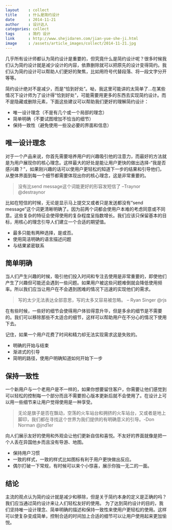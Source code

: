 ```yaml
---
layout    : collect
title     : 什么是简约设计
date      : 2014-11-21
author    : 设计达人
categories: collect
tags      : 简约 设计
link      : http://www.shejidaren.com/jian-yue-she-ji.html
image     : /assets/article_images/collect/2014-11-21.jpg
---
```



几乎所有设计师都认为简约设计是重要的，但究竟什么是简约设计呢？很多时候我们认为简约设计就是减少设计的内容，依靠删除就可以把原先的设计变得简约。我们认为简约设计可以帮助人们更好的聚焦，比如用符号代替段落、将一段文字分开等等。


简约设计绝对不是减少，而是“恰到好处”。呦，我这里可能讲的太简单了…在某些情况下设计师为了设计得“恰到好处”，可能需要用更多的东西去实现简约设计。而不是隐藏或删除元素，下面这些建议可以帮助我们更好的理解简约设计：

  - 唯一设计理念（不是有几个或一个局部的理念）
  - 简单明确（不要试图增加不恰当的细节）
  - 保持一致性（避免使用一些没必要的界面和信息）


## 唯一设计理念
对于一个产品来说，你首先需要培养用户的兴趣吸引他的注意力，而最好的方法就是为用户展现你的核心理念。这样最大的好处是能让用户更快的做出选择-“我是否感兴趣？”，如果刚兴趣的话可以使用户更轻松的知道下一步的结果和引导他们，从整体界面到每一个细节都需要体现出你的核心理念，这是非常重要的。

  > 没有比send message这个词能更好的形容发短信了       –Traynor @destraynor

比如在短信的时候，无论是显示马上提交又或者只是发送都没有“send message”这个词更清晰明确了。因为前两个词都会使用户本难的考虑同意或不同意。这些复杂的特征会使得使用的复杂程度呈指数增长。我们应该只保留基本的目标，用核心的理念引导人们建立一个合适的期望值。

  - 最多只能有两种选择，是或否。
  - 使用简洁明确的语言描述问题
  - 与结果紧密联系


## 简单明确
当人们产生兴趣的时候，吸引他们投入时间和专注去使用是非常重要的，即使他们产生了兴趣但可能还会遇到一些问题。如果用户被这些问题难倒就会降低使用频率。所以我们应当让用户在不会遇到困难的情况下迅速的实现他们的需求。

  > 写的太少无法表达全部意思，写的太多又容易被忽略。      – Ryan Singer @rjs

在有些时候，一些好的细节会使得用户体验得意升华，但是多余的细节是不需要的。我们可以移除那些不太适合的细节，这样可以帮助用户在不分心的情况下使用下去。

记住，如果一个用户花费了时间和精力却无法实现需求这是失败的。

  - 明确的开始与结束
  - 渐进式的引导
  - 简明的路径，使用户明确知道如何开始下一步


## 保持一致性
一个新用户与一个老用户是不一样的，如果你想要留住客户，你需要让他们感觉到可以轻松的控制每一个部分而且不需要担心版本更新后就不会使用了。在设计上可以用一些细节来让用户觉得使用是一种享受。

  > 无论是旗子是否在飘动，空荡的火车站台和拥挤的火车站台，又或者是地上脚印，我们都在寻找这个世界为我们提供的有明确意义的引导。-Don Norman @jnd1er

向人们展示友好的使用和外观会让他们更新自信和喜悦。不友好的界面就像是把一个人丢在异国他乡而且没有导游、地图。


  - 保持用户习惯
  - 一致的样式，一致的样式比如图标有利于用户更快做出反应。
  - 偶尔打破一下常规，有时候可以来个小惊喜，展示你独一无二的一面。


## 结论
主流的观点认为简约设计就是减少和移除，但是关于简约本身的定义是正确的吗？我们应当通过简约设计来让人们轻松友好的使用。
为了达到简约设计的目的，我们坚持唯一设计理念、简单明确的描述和保持一致性来使用户更轻松的使用。这样可以使复杂变成简单，控制合适的时间加上合适的细节可以让用户使用起来更加愉悦。
